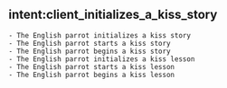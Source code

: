 ## intent:client_initializes_a_kiss_story
    - The English parrot initializes a kiss story
    - The English parrot starts a kiss story
    - The English parrot begins a kiss story
    - The English parrot initializes a kiss lesson
    - The English parrot starts a kiss lesson
    - The English parrot begins a kiss lesson
